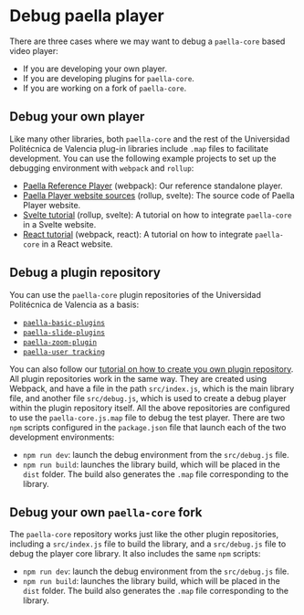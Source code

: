 # Debug paella player

There are three cases where we may want to debug a `paella-core` based video player:

- If you are developing your own player.
- If you are developing plugins for `paella-core`.
- If you are working on a fork of `paella-core`.

## Debug your own player

Like many other libraries, both `paella-core` and the rest of the Universidad Politécnica de Valencia plug-in libraries include `.map` files to facilitate development. You can use the following example projects to set up the debugging environment with `webpack` and `rollup`:

- [Paella Reference Player](https://github.com/polimediaupv/paella-player) (webpack): Our reference standalone player.
- [Paella Player website sources](https://github.com/polimediaupv/paellaplayer.upv.es) (rollup, svelte): The source code of Paella Player website.
- [Svelte tutorial](paella_svelte.md) (rollup, svelte): A tutorial on how to integrate `paella-core` in a Svelte website.
- [React tutorial](paella_react.md) (webpack, react): A tutorial on how to integrate `paella-core` in a React website.

## Debug a plugin repository

You can use the `paella-core` plugin repositories of the Universidad Politécnica de Valencia as a basis:

- [`paella-basic-plugins`](https://github.com/polimediaupv/paella-basic-plugins)
- [`paella-slide-plugins`](https://github.com/polimediaupv/paella-slide-plugins)
- [`paella-zoom-plugin`](https://github.com/polimediaupv/paella-zoom-plugin)
- [`paella-user tracking`](https://github.com/polimediaupv/paella-user-tracking)

You can also follow our [tutorial on how to create you  own plugin repository](plugin_module_tutorial.md). All plugin repositories work in the same way. They are created using Webpack, and have a file in the path `src/index.js`, which is the main library file, and another file `src/debug.js`, which is used to create a debug player within the plugin repository itself. All the above repositories are configured to use the `paella-core.js.map` file to debug the test player. There are two `npm` scripts configured in the `package.json` file that launch each of the two development environments:

- `npm run dev`: launch the debug environment from the `src/debug.js` file.
- `npm run build`: launches the library build, which will be placed in the `dist` folder. The build also generates the `.map` file corresponding to the library.

## Debug your own `paella-core` fork

The `paella-core` repository works just like the other plugin repositories, including a `src/index.js` file to build the library, and a `src/debug.js` file to debug the player core library. It also includes the same `npm` scripts:

- `npm run dev`: launch the debug environment from the `src/debug.js` file.
- `npm run build`: launches the library build, which will be placed in the `dist` folder. The build also generates the `.map` file corresponding to the library.

